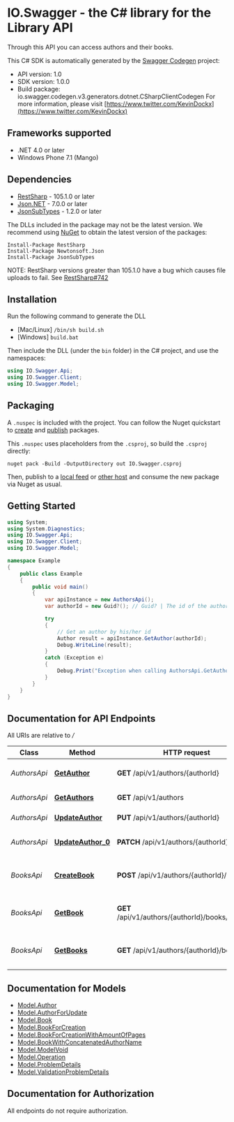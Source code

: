 # IO.Swagger - the C# library for the Library API

Through this API you can access authors and their books.

This C# SDK is automatically generated by the [Swagger Codegen](https://github.com/swagger-api/swagger-codegen) project:

- API version: 1.0
- SDK version: 1.0.0
- Build package: io.swagger.codegen.v3.generators.dotnet.CSharpClientCodegen
    For more information, please visit [https://www.twitter.com/KevinDockx](https://www.twitter.com/KevinDockx)

<a name="frameworks-supported"></a>
## Frameworks supported
- .NET 4.0 or later
- Windows Phone 7.1 (Mango)

<a name="dependencies"></a>
## Dependencies
- [RestSharp](https://www.nuget.org/packages/RestSharp) - 105.1.0 or later
- [Json.NET](https://www.nuget.org/packages/Newtonsoft.Json/) - 7.0.0 or later
- [JsonSubTypes](https://www.nuget.org/packages/JsonSubTypes/) - 1.2.0 or later

The DLLs included in the package may not be the latest version. We recommend using [NuGet](https://docs.nuget.org/consume/installing-nuget) to obtain the latest version of the packages:
```
Install-Package RestSharp
Install-Package Newtonsoft.Json
Install-Package JsonSubTypes
```

NOTE: RestSharp versions greater than 105.1.0 have a bug which causes file uploads to fail. See [RestSharp#742](https://github.com/restsharp/RestSharp/issues/742)

<a name="installation"></a>
## Installation
Run the following command to generate the DLL
- [Mac/Linux] `/bin/sh build.sh`
- [Windows] `build.bat`

Then include the DLL (under the `bin` folder) in the C# project, and use the namespaces:
```csharp
using IO.Swagger.Api;
using IO.Swagger.Client;
using IO.Swagger.Model;
```
<a name="packaging"></a>
## Packaging

A `.nuspec` is included with the project. You can follow the Nuget quickstart to [create](https://docs.microsoft.com/en-us/nuget/quickstart/create-and-publish-a-package#create-the-package) and [publish](https://docs.microsoft.com/en-us/nuget/quickstart/create-and-publish-a-package#publish-the-package) packages.

This `.nuspec` uses placeholders from the `.csproj`, so build the `.csproj` directly:

```
nuget pack -Build -OutputDirectory out IO.Swagger.csproj
```

Then, publish to a [local feed](https://docs.microsoft.com/en-us/nuget/hosting-packages/local-feeds) or [other host](https://docs.microsoft.com/en-us/nuget/hosting-packages/overview) and consume the new package via Nuget as usual.

<a name="getting-started"></a>
## Getting Started

```csharp
using System;
using System.Diagnostics;
using IO.Swagger.Api;
using IO.Swagger.Client;
using IO.Swagger.Model;

namespace Example
{
    public class Example
    {
        public void main()
        {
            var apiInstance = new AuthorsApi();
            var authorId = new Guid?(); // Guid? | The id of the author you want to get

            try
            {
                // Get an author by his/her id
                Author result = apiInstance.GetAuthor(authorId);
                Debug.WriteLine(result);
            }
            catch (Exception e)
            {
                Debug.Print("Exception when calling AuthorsApi.GetAuthor: " + e.Message );
            }
        }
    }
}
```

<a name="documentation-for-api-endpoints"></a>
## Documentation for API Endpoints

All URIs are relative to */*

Class | Method | HTTP request | Description
------------ | ------------- | ------------- | -------------
*AuthorsApi* | [**GetAuthor**](docs/AuthorsApi.md#getauthor) | **GET** /api/v1/authors/{authorId} | Get an author by his/her id
*AuthorsApi* | [**GetAuthors**](docs/AuthorsApi.md#getauthors) | **GET** /api/v1/authors | Get a list of authors
*AuthorsApi* | [**UpdateAuthor**](docs/AuthorsApi.md#updateauthor) | **PUT** /api/v1/authors/{authorId} | Update an author
*AuthorsApi* | [**UpdateAuthor_0**](docs/AuthorsApi.md#updateauthor_0) | **PATCH** /api/v1/authors/{authorId} | Partially update an author
*BooksApi* | [**CreateBook**](docs/BooksApi.md#createbook) | **POST** /api/v1/authors/{authorId}/books | Create a book for a specific author
*BooksApi* | [**GetBook**](docs/BooksApi.md#getbook) | **GET** /api/v1/authors/{authorId}/books/{bookId} | Get a book by id for a specific author
*BooksApi* | [**GetBooks**](docs/BooksApi.md#getbooks) | **GET** /api/v1/authors/{authorId}/books | Get the books for a specific author

<a name="documentation-for-models"></a>
## Documentation for Models

 - [Model.Author](docs/Author.md)
 - [Model.AuthorForUpdate](docs/AuthorForUpdate.md)
 - [Model.Book](docs/Book.md)
 - [Model.BookForCreation](docs/BookForCreation.md)
 - [Model.BookForCreationWithAmountOfPages](docs/BookForCreationWithAmountOfPages.md)
 - [Model.BookWithConcatenatedAuthorName](docs/BookWithConcatenatedAuthorName.md)
 - [Model.ModelVoid](docs/ModelVoid.md)
 - [Model.Operation](docs/Operation.md)
 - [Model.ProblemDetails](docs/ProblemDetails.md)
 - [Model.ValidationProblemDetails](docs/ValidationProblemDetails.md)

<a name="documentation-for-authorization"></a>
## Documentation for Authorization

All endpoints do not require authorization.
